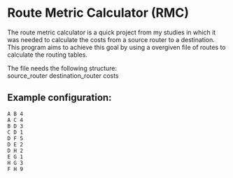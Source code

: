 # Route Metric Calculator (RMC)

The route metric calculator is a quick project from my studies in which it was needed to calculate the costs from a source router to a destination. 
This program aims to achieve this goal by using a overgiven file of routes to calculate the routing tables. <br/>

The file needs the following structure: <br/>
source_router destination_router costs
  
## Example configuration:
```
A B 4
A C 4
B D 3
C D 1
D F 5
D E 2
D H 2
E G 1
H G 3
F H 9
```
